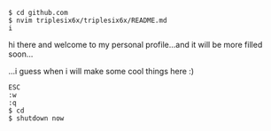 ```
$ cd github.com
$ nvim triplesix6x/triplesix6x/README.md
i
```
hi there and welcome to my personal profile...and it will be more filled soon...

...i guess when i will make some cool things here :) 
```
ESC
:w
:q
$ cd
$ shutdown now
```
